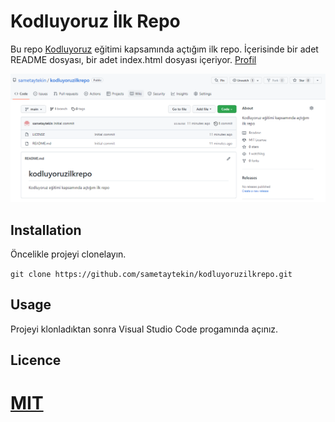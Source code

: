 # Kodluyoruz İlk Repo
Bu repo [Kodluyoruz](https://www.kodluyoruz.org/) eğitimi kapsamında açtığım ilk repo. İçerisinde bir adet README dosyası, bir adet index.html dosyası içeriyor.
[Profil](https://app.patika.dev/samethalitaytekin)

![Örnek Görsel](https://github.com/sametaytekin/kodluyoruzilkrepo/blob/main/ilk_repo.PNG)

## Installation
Öncelikle projeyi clonelayın.

`git clone https://github.com/sametaytekin/kodluyoruzilkrepo.git`

## Usage
Projeyi klonladıktan sonra Visual Studio Code progamında açınız.


## Licence
[MIT](https://choosealicense.com/licenses/mit/)
=======
